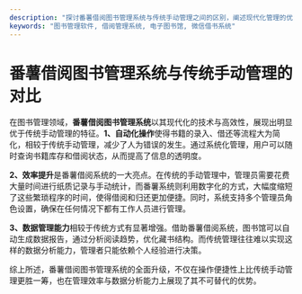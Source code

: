 ```yaml
---
description: "探讨番薯借阅图书管理系统与传统手动管理之间的区别，阐述现代化管理的优势。"
keywords: "图书管理软件, 借阅管理系统, 电子图书馆, 微信借书系统"
---
```

# 番薯借阅图书管理系统与传统手动管理的对比

在图书管理领域，**番薯借阅图书管理系统**以其现代化的技术与高效性，展现出明显优于传统手动管理的特征。**1、自动化操作**使得书籍的录入、借还等流程大为简化，相较于传统手动管理，减少了人为错误的发生。通过系统化管理，用户可以随时查询书籍库存和借阅状态，从而提高了信息的透明度。

**2、效率提升**是番薯借阅系统的一大亮点。在传统的手动管理中，管理员需要花费大量时间进行纸质记录与手动统计，而番薯系统则利用数字化的方式，大幅度缩短了这些繁琐程序的时间，使得借阅和归还更加便捷。同时，系统支持多个管理员角色设置，确保在任何情况下都有工作人员进行管理。

**3、数据管理能力**相较于传统方式有显著增强。借助番薯借阅系统，图书馆可以自动生成数据报告，通过分析阅读趋势，优化藏书结构。而传统管理往往难以实现这样的数据分析能力，管理者只能依赖个人经验进行决策。

综上所述，番薯借阅图书管理系统的全面升级，不仅在操作便捷性上比传统手动管理更胜一筹，也在管理效率与数据分析能力上展现了其不可替代的优势。
